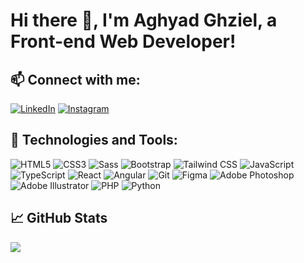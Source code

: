 # Hi there 👋, I'm Aghyad Ghziel, a Front-end Web Developer!

## 📫 Connect with me:

[![LinkedIn](https://img.shields.io/badge/-aghyadghziel-blue?style=flat-square&logo=Linkedin&logoColor=white&link=https://www.linkedin.com/in/aghyadghziel/)](https://www.linkedin.com/in/aghyadghziel/)
[![Instagram](https://img.shields.io/badge/-aghyad__ghziel-e4405f?style=flat-square&logo=Instagram&logoColor=white&link=https://www.instagram.com/aghyad_ghziel/)](https://www.instagram.com/aghyad_ghziel/)

## 🔧 Technologies and Tools:

![HTML5](https://img.shields.io/badge/-HTML5-black?style=flat-square&logo=html5)
![CSS3](https://img.shields.io/badge/-CSS3-1572B6?style=flat-square&logo=css3)
![Sass](https://img.shields.io/badge/-Sass-pink?style=flat-square&logo=sass)
![Bootstrap](https://img.shields.io/badge/-Bootstrap-563D7C?style=flat-square&logo=bootstrap)
![Tailwind CSS](https://img.shields.io/badge/-Tailwind_CSS-38B2AC?style=flat-square&logo=tailwind-css)
![JavaScript](https://img.shields.io/badge/-JavaScript-black?style=flat-square&logo=javascript)
![TypeScript](https://img.shields.io/badge/-TypeScript-007ACC?style=flat-square&logo=typescript)
![React](https://img.shields.io/badge/-React-black?style=flat-square&logo=react)
![Angular](https://img.shields.io/badge/-Angular-DD0031?style=flat-square&logo=angular)
![Git](https://img.shields.io/badge/-Git-black?style=flat-square&logo=git)
![Figma](https://img.shields.io/badge/-Figma-ffbaba?style=flat-square&logo=figma)
![Adobe Photoshop](https://img.shields.io/badge/-Adobe_Photoshop-31A8FF?style=flat-square&logo=adobe-photoshop)
![Adobe Illustrator](https://img.shields.io/badge/-Adobe_Illustrator-FF9A00?style=flat-square&logo=adobe-illustrator)
![PHP](https://img.shields.io/badge/-PHP-787CB5?style=flat-square&logo=php)
![Python](https://img.shields.io/badge/-Python-306998?style=flat-square&logo=python)

## &#x1f4c8; GitHub Stats

<a href="https://github.com/aghyadghziel">
  <img align="center" src="https://github-readme-stats.vercel.app/api/top-langs/?username=aghyadghziel&hide=java,html,css&title_color=ffffff&text_color=c9cacc&icon_color=2bbc8a&bg_color=1d1f21" />
</a>
<a href="https://github.com/aghyadghziel">
  <img align="center" src="https://github-readme-stats.vercel.app/api?username=aghyadghziel&show_icons=true&line_height=27&count_private=true&title_color=ffffff&text_color
